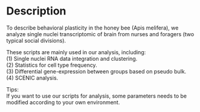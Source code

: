 # Description
To describe behavioral plasticity in the honey bee (Apis melifera), we analyze single nuclei transcriptomic of brain from nurses and foragers (two typical social divisions).

These scripts are mainly used in our analysis, including:  
(1) Single nuclei RNA data integration and clustering.   
(2) Statistics for cell type frequency.   
(3) Differential gene-expression between groups based on pseudo bulk.   
(4) SCENIC analysis.   

Tips:  
If you want to use our scripts for analysis, some parameters needs to be modified according to your own environment.
